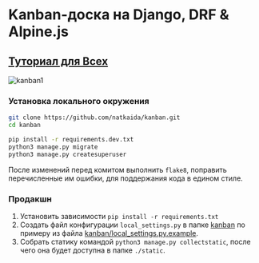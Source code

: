 # Kanban-доска на Django, DRF & Alpine.js 

## [Туториал для Всех]((http://dev.kalyuzhnyy.ru/?p=1994)/)

![kanban1](https://user-images.githubusercontent.com/85797091/206715749-f5d4e15f-8d01-4d6c-ae4a-b58e8ab334e3.png)

### Установка локального окружения

```bash
git clone https://github.com/natkaida/kanban.git
cd kanban

pip install -r requirements.dev.txt
python3 manage.py migrate
python3 manage.py createsuperuser
```

После изменений перед комитом выполнить `flake8`, поправить перечисленные им ошибки, для поддержания кода в едином стиле.

### Продакшн

1. Установить зависимости `pip install -r requirements.txt`
1. Создать файл конфигурации `local_settings.py` в папке [kanban](kanban) по примеру из файла [kanban/local_settings.py.example](kanban/local_settings.py.example).
1. Собрать статику командой `python3 manage.py collectstatic`, после чего она будет доступна в папке `./static`.
